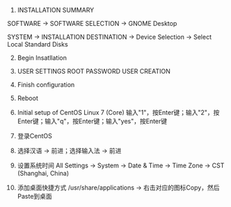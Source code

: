1. INSTALLATION SUMMARY

SOFTWARE -> SOFTWARE SELECTION -> GNOME Desktop

SYSTEM -> INSTALLATION DESTINATION -> Device Selection -> Select Local Standard Disks

2. Begin Insatllation

3. USER SETTINGS
ROOT PASSWORD
USER CREATION

4. Finish configuration

5. Reboot

6. Initial setup of CentOS Linux 7 (Core)
输入"1"，按Enter键；输入"2"，按Enter键；输入"q"，按Enter键；输入"yes"，按Enter键

7. 登录CentOS

8. 选择汉语 -> 前进；选择输入法 -> 前进

9. 设置系统时间
All Settings -> System -> Date & Time -> Time Zone -> CST (Shanghai, China)

10. 添加桌面快捷方式
/usr/share/applications -> 右击对应的图标Copy，然后Paste到桌面
